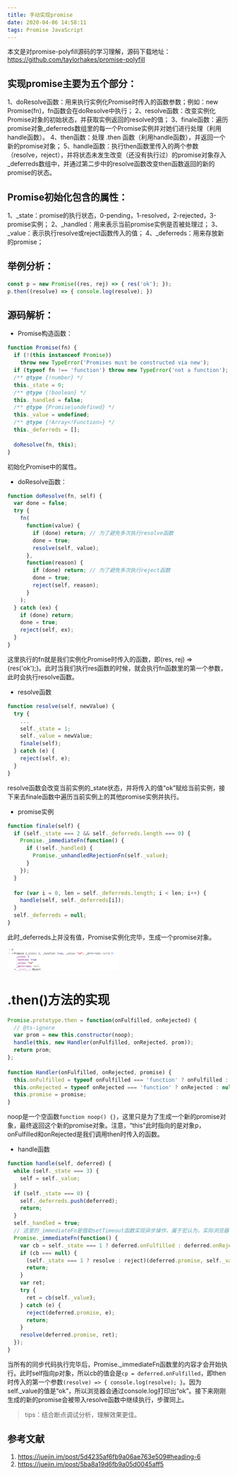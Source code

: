 ```yaml
---
title: 手动实现promise
date: 2020-04-06 14:58:11
tags: Promise JavaScript
---
```

本文是对promise-polyfill源码的学习理解，源码下载地址：https://github.com/taylorhakes/promise-polyfill

## 实现promise主要为五个部分：
1、doResolve函数：用来执行实例化Promise时传入的函数参数；例如：new Promise(fn)，fn函数会在doResolve中执行；
2、resolve函数：改变实例化Promise对象的初始状态，并获取实例返回的resolve的值；
3、finale函数：遍历promise对象_deferreds数组里的每一个Promise实例并对她们进行处理（利用handle函数）。
4、then函数：处理 .then 函数（利用handle函数），并返回一个新的promise对象；
5、handle函数：执行then函数里传入的两个参数（resolve，reject），并将状态未发生改变（还没有执行过）的promise对象存入_deferreds数组中，并通过第二步中的resolve函数改变then函数返回的新的promise的状态。
<!-- more -->

## Promise初始化包含的属性：
1、_state：promise的执行状态，0-pending，1-resolved，2-rejected，3-promise实例；
2、_handled：用来表示当前promise实例是否被处理过；
3、_value：表示执行resolve或reject函数传入的值；
4、_deferreds：用来存放新的promise；

## 举例分析：
```js
const p = new Promise((res, rej) => { res('ok'); });
p.then((resolve) => { console.log(resolve); })
```

## 源码解析：
* Promise构造函数：
```js
function Promise(fn) {
  if (!(this instanceof Promise))
    throw new TypeError('Promises must be constructed via new');
  if (typeof fn !== 'function') throw new TypeError('not a function');
  /** @type {!number} */
  this._state = 0;
  /** @type {!boolean} */
  this._handled = false;
  /** @type {Promise|undefined} */
  this._value = undefined;
  /** @type {!Array<!Function>} */
  this._deferreds = [];

  doResolve(fn, this);
}
```
初始化Promise中的属性。

* doResolve函数：
```js
function doResolve(fn, self) {
  var done = false;
  try {
    fn(
      function(value) {
        if (done) return; // 为了避免多次执行resolve函数
        done = true;
        resolve(self, value);
      },
      function(reason) {
        if (done) return; // 为了避免多次执行reject函数
        done = true;
        reject(self, reason);
      }
    );
  } catch (ex) {
    if (done) return;
    done = true;
    reject(self, ex);
  }
}
```
这里执行的fn就是我们实例化Promise时传入的函数，即(res, rej) => {res('ok');}。此时当我们执行res函数的时候，就会执行fn函数里的第一个参数，此时会执行resolve函数。

* resolve函数
```js
function resolve(self, newValue) {
  try {
    ...
    self._state = 1;
    self._value = newValue;
    finale(self);
  } catch (e) {
    reject(self, e);
  }
}
```
resolve函数会改变当前实例的_state状态，并将传入的值“ok”赋给当前实例，接下来去finale函数中遍历当前实例上的其他promise实例并执行。

* promise实例
```js
function finale(self) {
  if (self._state === 2 && self._deferreds.length === 0) {
    Promise._immediateFn(function() {
      if (!self._handled) {
        Promise._unhandledRejectionFn(self._value);
      }
    });
  }

  for (var i = 0, len = self._deferreds.length; i < len; i++) {
    handle(self, self._deferreds[i]);
  }
  self._deferreds = null;
}
```
此时_deferreds上并没有值，Promise实例化完毕，生成一个promise对象。

<img src = "手动实现promise/p实例化完毕.png" width="50%" />

# .then()方法的实现
```js
Promise.prototype.then = function(onFulfilled, onRejected) {
  // @ts-ignore
  var prom = new this.constructor(noop);
  handle(this, new Handler(onFulfilled, onRejected, prom));
  return prom;
};

function Handler(onFulfilled, onRejected, promise) {
  this.onFulfilled = typeof onFulfilled === 'function' ? onFulfilled : null;
  this.onRejected = typeof onRejected === 'function' ? onRejected : null;
  this.promise = promise;
}
```
noop是一个空函数`function noop() {}`，这里只是为了生成一个新的promise对象，最终返回这个新的promise对象。注意，“this”此时指向的是对象p，onFulfilled和onRejected是我们调用then时传入的函数。

* handle函数
```js
function handle(self, deferred) {
  while (self._state === 3) {
    self = self._value;
  }
  if (self._state === 0) {
    self._deferreds.push(deferred);
    return;
  }
  self._handled = true;
  // 这里的_immediateFn是借助setTimeout函数实现异步操作，属于宏认为，实际浏览器中的promise是通过微任务实现异步处理的
  Promise._immediateFn(function() {
    var cb = self._state === 1 ? deferred.onFulfilled : deferred.onRejected;
    if (cb === null) {
      (self._state === 1 ? resolve : reject)(deferred.promise, self._value);
      return;
    }
    var ret;
    try {
      ret = cb(self._value);
    } catch (e) {
      reject(deferred.promise, e);
      return;
    }
    resolve(deferred.promise, ret);
  });
}
```
当所有的同步代码执行完毕后，Promise._immediateFn函数里的内容才会开始执行。此时self指向p对象，所以cb的值会是`cp = deferred.onFulfilled`，即then时传入的第一个参数`(resolve) => { console.log(resolve); }`。因为self._value的值是“ok”，所以浏览器会通过console.log打印出“ok”。接下来刚刚生成的新的promise会被带入resolve函数中继续执行，步骤同上。

> tips：结合断点调试分析，理解效果更佳。

## 参考文献
1. https://juejin.im/post/5d4235af6fb9a06ae763e509#heading-6
2. https://juejin.im/post/5ba8a19d6fb9a05d0045aff5